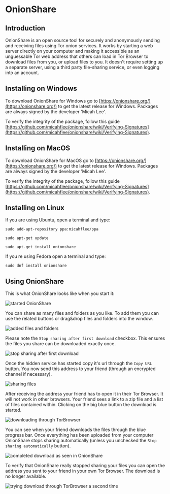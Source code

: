 # OnionShare

## Introduction

OnionShare is an open source tool for securely and anonymously sending and receiving files using Tor onion services. It works by starting a web server directly on your computer and making it accessible as an unguessable Tor web address that others can load in Tor Browser to download files from you, or upload files to you. It doesn't require setting up a separate server, using a third party file-sharing service, or even logging into an account.

## Installing on Windows

To download OnionShare for Windows go to [https://onionshare.org/](https://onionshare.org/) to get the latest release for Windows. Packages are always signed by the developer 'Micah Lee'.

To verify the integrity of the package, follow this guide [https://github.com/micahflee/onionshare/wiki/Verifying-Signatures](https://github.com/micahflee/onionshare/wiki/Verifying-Signatures).

## Installing on MacOS

To download OnionShare for MacOS go to [https://onionshare.org/](https://onionshare.org/) to get the latest release for Windows. Packages are always signed by the developer 'Micah Lee'.

To verify the integrity of the package, follow this guide [https://github.com/micahflee/onionshare/wiki/Verifying-Signatures](https://github.com/micahflee/onionshare/wiki/Verifying-Signatures).

## Installing on Linux

If you are using Ubuntu, open a terminal and type:

    sudo add-apt-repository ppa:micahflee/ppa
  
	sudo apt-get update

	sudo apt-get install onionshare


If you re using Fedora open a terminal and type:

	sudo dnf install onionshare


## Using OnionShare

This is what OnionShare looks like when you start it:

![started OnionShare](onionshare-1.png)

You can share as many files and folders as you like. To add them you can use the related buttons or drag&drop files and folders into the window.

![added files and folders](onionshare-2.png)

Please note the `Stop sharing after first download` checkbox. This ensures the files you share can be downloaded exactly once.

![stop sharing after first download](onionshare-5.png) 


Once the hidden service has started copy it's url through the `Copy URL` button.
You now send this address to your friend (through an encrypted channel if necessary).

![sharing files](onionshare-3.png)

After receiving the address your friend has to open it in their Tor Browser. It will not work in other browsers.
Your friend sees a link to a zip file and a list of files contained within. Clicking on the big blue button the download is started.

![downloading through TorBrowser](onionshare-4-1.png)

You can see when your friend downloads the files through the blue progress bar. Once everything has been uploaded from your computer OnionShare stops sharing automatically (unless you unchecked the `Stop sharing automatically` button).

![completed download as seen in OnionShare](onionshare-6.png)

To verify that OnionShare really stopped sharing your files you can open the address you sent to your friend in your own Tor Browser. The download is no longer available.

![trying download through TorBrowser a second time](onionshare_7.png)

